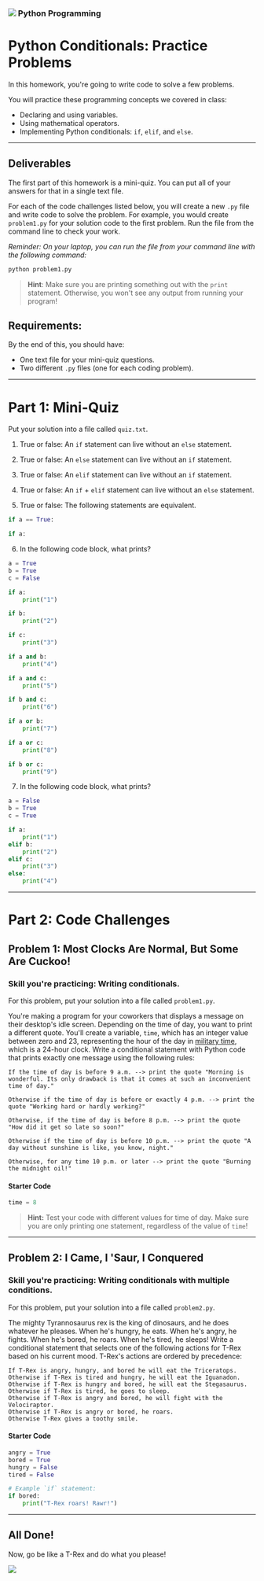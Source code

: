 ### ![](https://ga-dash.s3.amazonaws.com/production/assets/logo-9f88ae6c9c3871690e33280fcf557f33.png) Python Programming

<!---
This assignment was developed by Brandi

Questions? Comments?
1. Log an issue to this repo to alert me of a problem.
2. Suggest an edit yourself by forking this repo, making edits, and submitting a pull request with your changes back to our master branch.
3. Hit me up on Slack at @brandib.
--->

# Python Conditionals: Practice Problems

In this homework, you're going to write code to solve a few problems.

You will practice these programming concepts we covered in class:
* Declaring and using variables.
* Using mathematical operators.
* Implementing Python conditionals: `if`, `elif`, and `else`.

---

## Deliverables

The first part of this homework is a mini-quiz. You can put all of your answers for that in a single text file.

For each of the code challenges listed below, you will create a new `.py` file and write code to solve the problem. For example, you would create `problem1.py` for your solution code to the first problem. Run the file from the command line to check your work.

*Reminder: On your laptop, you can run the file from your command line with the following command:*

```python
python problem1.py
```

> **Hint**: Make sure you are printing something out with the `print` statement. Otherwise, you won't see any output from running your program!


## Requirements:

By the end of this, you should have:
* One text file for your mini-quiz questions.
* Two different `.py` files (one for each coding problem).

---

# Part 1: Mini-Quiz

Put your solution into a file called `quiz.txt`.

1. True or false: An `if` statement can live without an `else` statement.

2. True or false: An `else` statement can live without an `if` statement.

3. True or false: An `elif` statement can live without an `if` statement.

4. True or false: An `if` + `elif` statement can live without an `else` statement.

5. True or false: The following statements are equivalent.

```python
if a == True:
```

```python
if a:
```

6. In the following code block, what prints?

```python
a = True
b = True
c = False

if a:
    print("1")

if b:
    print("2")

if c:
    print("3")

if a and b:
    print("4")

if a and c:
    print("5")

if b and c:
    print("6")

if a or b:
    print("7")

if a or c:
    print("8")

if b or c:
    print("9")
```

7. In the following code block, what prints?

```python
a = False
b = True
c = True

if a:
    print("1")
elif b:
    print("2")
elif c:
    print("3")
else:
    print("4")
```

---

# Part 2: Code Challenges

## Problem 1: Most Clocks Are Normal, But Some Are Cuckoo!

### Skill you're practicing: Writing conditionals.

For this problem, put your solution into a file called `problem1.py`.

You're making a program for your coworkers that displays a message on their desktop's idle screen. Depending on the time of day, you want to print a different quote. You'll create a variable, `time`, which has an integer value between zero and 23, representing the hour of the day in [military time](https://www.thebalancecareers.com/military-time-3356971), which is a 24-hour clock. Write a conditional statement with Python code that prints exactly one message using the following rules:

```
If the time of day is before 9 a.m. --> print the quote "Morning is wonderful. Its only drawback is that it comes at such an inconvenient time of day."

Otherwise if the time of day is before or exactly 4 p.m. --> print the quote "Working hard or hardly working?"

Otherwise, if the time of day is before 8 p.m. --> print the quote "How did it get so late so soon?"

Otherwise if the time of day is before 10 p.m. --> print the quote "A day without sunshine is like, you know, night."

Otherwise, for any time 10 p.m. or later --> print the quote "Burning the midnight oil!"
```

#### Starter Code

```python
time = 8
```

> **Hint:** Test your code with different values for time of day. Make sure you are only printing one statement, regardless of the value of `time`!

---

## Problem 2: I Came, I 'Saur, I Conquered

### Skill you're practicing: Writing conditionals with multiple conditions.

For this problem, put your solution into a file called `problem2.py`.

The mighty Tyrannosaurus rex is the king of dinosaurs, and he does whatever he pleases. When he's hungry, he eats. When he's angry, he fights. When he's bored, he roars. When he's tired, he sleeps! Write a conditional statement that selects one of the following actions for T-Rex based on his current mood. T-Rex's actions are ordered by precedence:

```
If T-Rex is angry, hungry, and bored he will eat the Triceratops.
Otherwise if T-Rex is tired and hungry, he will eat the Iguanadon.
Otherwise if T-Rex is hungry and bored, he will eat the Stegasaurus.
Otherwise if T-Rex is tired, he goes to sleep.
Otherwise if T-Rex is angry and bored, he will fight with the Velociraptor.
Otherwise if T-Rex is angry or bored, he roars.
Otherwise T-Rex gives a toothy smile.
```

#### Starter Code

```python
angry = True
bored = True
hungry = False
tired = False

# Example `if` statement:
if bored:
    print("T-Rex roars! Rawr!")
```

---

## All Done!

Now, go be like a T-Rex and do what you please!

![](https://media.giphy.com/media/1NFXnqVxzGr6w/giphy.gif)
